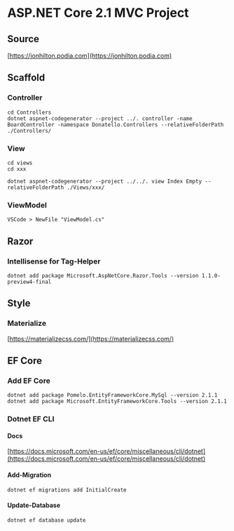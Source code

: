 # ASP.NET Core 2.1 MVC Project

## Source

[https://jonhilton.podia.com](https://jonhilton.podia.com)

## Scaffold

### Controller

    cd Controllers
    dotnet aspnet-codegenerator --project ../. controller -name BoardController -namespace Donatello.Controllers --relativeFolderPath ./Controllers/

### View

    cd views
    cd xxx

    dotnet aspnet-codegenerator --project ../../. view Index Empty --relativeFolderPath ./Views/xxx/

### ViewModel

    VSCode > NewFile "ViewModel.cs"

## Razor

### Intellisense for Tag-Helper

    dotnet add package Microsoft.AspNetCore.Razor.Tools --version 1.1.0-preview4-final

## Style

### Materialize

[https://materializecss.com/](https://materializecss.com/)

## EF Core

### Add EF Core

    dotnet add package Pomelo.EntityFrameworkCore.MySql --version 2.1.1
    dotnet add package Microsoft.EntityFrameworkCore.Tools --version 2.1.1

### Dotnet EF CLI

#### Docs

[https://docs.microsoft.com/en-us/ef/core/miscellaneous/cli/dotnet](https://docs.microsoft.com/en-us/ef/core/miscellaneous/cli/dotnet)

#### Add-Migration

    dotnet ef migrations add InitialCreate

#### Update-Database

    dotnet ef database update